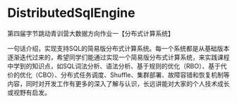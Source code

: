 # DistributedSqlEngine
第四届字节跳动青训营大数据方向作业一【分布式计算系统】

一句话介绍，实现支持SQL的简易版分布式计算系统。每一个系统都是从基础版本逐渐迭代过来的，希望同学们能通过实现一个简易版分布式计算系统，来实践课程中学到的知识点，如SQL词法分析、语法分析、基于规则的优化（RBO）、基于代价的优化（CBO）、分布式任务调度、Shuffle、集群部署、故障容错和恢复机制等内容，同时对开发工作有更多的深入了解与认识，长远讲能对大家的个人技术成长或视野有启发。
